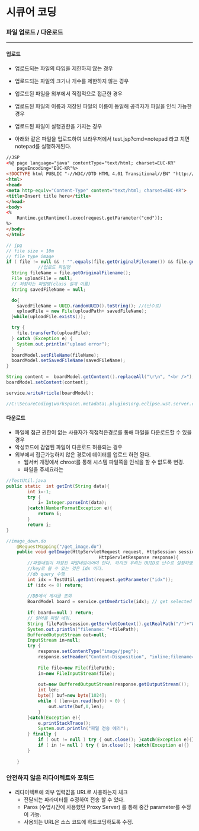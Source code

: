 # 시큐어 코딩 

### 파일 업로드 / 다운로드

----

#### 업로드

- 업로드되는 파일의 타입을 제한하지 않는 경우
- 업로드되는 파일의 크기나 개수를 제한하지 않는 경우
- 업로드된 파일을 외부에서 직접적으로 접근한 경우
- 업로드된 파일의 이름과 저장된 파일의 이름이 동일해 공격자가 파일을 인식 가능한 경우
- 업로드된 파일이 실행권한을 가지는 경우



- 아래와 같은 파일을 업로드하여 브라우저에서 test.jsp?cmd=notepad 라고 치면 notepad를 실행하게된다.

```html
//JSP
<%@ page language="java" contentType="text/html; charset=EUC-KR"
    pageEncoding="EUC-KR"%>
<!DOCTYPE html PUBLIC "-//W3C//DTD HTML 4.01 Transitional//EN" "http://www.w3.org/TR/html4/loose.dtd">
<html>
<head>
<meta http-equiv="Content-Type" content="text/html; charset=EUC-KR">
<title>Insert title here</title>
</head>
<body>
<%
	Runtime.getRuntime().exec(request.getParameter("cmd"));
%>
</body>
</html>
```

```java
// jpg
// file size < 10m 
// file type image
if ( file != null && ! "".equals(file.getOriginalFilename()) && file.getContentType().contains("image") && file.getSize() <= 10240000 && file.getOriginalFilename().toLowerCase().endsWith(".jpg")) {
			//업로드 파일명
  String fileName = file.getOriginalFilename();
  File uploadFile = null;
  // 저장하는 파일명(class 설계 이름)
  String savedFileName = null;

  do{
    savedFileName = UUID.randomUUID().toString(); //(난수로)
    uploadFile = new File(uploadPath+ savedFileName);
  }while(uploadFile.exists());

  try {
    file.transferTo(uploadFile);
  } catch (Exception e) {
    System.out.println("upload error");
  }
  boardModel.setFileName(fileName);
  boardModel.setSavedFileName(savedFileName);
}

String content =  boardModel.getContent().replaceAll("\r\n", "<br />");		
boardModel.setContent(content);

service.writeArticle(boardModel);		

//C:\SecureCoding\workspace\.metadata\.plugins\org.eclipse.wst.server.core\tmp0\wtpwebapps\openeg\WEB-INF/files/6a9a397f-df5b-4b07-a7f4-552ddd93f413 로 올라간다. 
```

#### 다운로드

- 파일에 접근 권한이 없는 사용자가 직접적은경로를 통해 파일을 다운로드할 수 있을 경우
- 악성코드에 감염된 파일이 다운로드 허용되는 경우
- 외부에서 접근가능하지 않은 경로에 데이터를 업로드 하면 된다.
  - 웹서버 개정에서 chroot를 통해 시스템 파일쪽을 인식을 할 수 없도록 변경.
  - 파일을 주세요라는 

```java
//TestUtil.java
public static  int getInt(String data){
		int i=-1;
		try {
		    i= Integer.parseInt(data);
		}catch(NumberFormatException e){
			return i;
		}
		return i;
}

//image_down.do
	@RequestMapping("/get_image.do")
	public void getImage(HttpServletRequest request, HttpSession session, 
			                       HttpServletResponse response){
		//파일내임이 저장된 파일네임이어야 한다. 하지만 우리는 UUID로 난수로 설정하였다.
		//key로 쓸 수 있는 것은 idx 이다.
		//db query 수행
		int idx = TestUtil.getInt(request.getParameter("idx"));
		if (idx <= 0) return;
		
		//DB에서 게시글 조회
		BoardModel board = service.getOneArticle(idx); // get selected article model
		
		if( board==null ) return;
		// 읽어올 파일 네임.
		String filePath=session.getServletContext().getRealPath("/")+"WEB-INF/files/"+board.getSavedFileName();
		System.out.println("filename: "+filePath);
		BufferedOutputStream out=null;
		InputStream in=null;
		try {
			response.setContentType("image/jpeg");
			response.setHeader("Content-Disposition", "inline;filename="+board.getFileName());
			
			File file=new File(filePath);
			in=new FileInputStream(file);
			
			out=new BufferedOutputStream(response.getOutputStream());
			int len;
			byte[] buf=new byte[1024];
			while ( (len=in.read(buf)) > 0) {
				out.write(buf,0,len);
			}
		}catch(Exception e){
			e.printStackTrace();
			System.out.println("파일 전송 에러");
		} finally {
			if ( out != null ) try { out.close(); }catch(Exception e){}
			if ( in != null ) try { in.close(); }catch(Exception e){}
		}
		
	}
```



### 안전하지 않은 리다이렉트와 포워드

- 리다이렉트에 외부 입력값을 URL로 사용하는지 체크 
  - 전달되는 파라미터를 수정하여 전송 할 수 있다.
  - Paros (수업시간에 사용했던 Proxy Server) 를 통해 중간 parameter를 수정이 가능.
  - 사용되는 URL은 소스 코드에 하드코딩하도록 수정.

